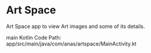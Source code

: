 # Art Space
Art Space app to view Art images and some of its details.

main Kotlin Code Path: app/src/main/java/com/anas/artspace/MainActivity.kt
